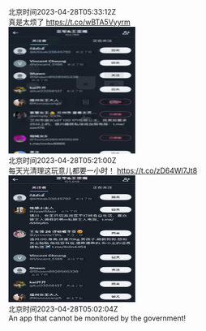 北京时间2023-04-28T05:33:12Z<br>真是太烦了 https://t.co/wBTA5Vyyrm<br><img src='/temp/2023/1651701051157000192_0.jpg' width='250' height='250'><br>北京时间2023-04-28T05:21:00Z<br>每天光清理这玩意儿都要一小时！ https://t.co/zD64Wl7Jt8<br><img src='/temp/2023/1651697980205076480_0.jpg' width='250' height='250'><br>北京时间2023-04-28T05:02:04Z<br>An app that cannot be monitored by the government!<br><br>